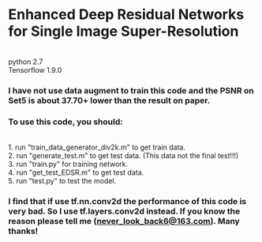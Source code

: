 # Enhanced Deep Residual Networks for Single Image Super-Resolution

<br>python 2.7
<br>Tensorflow 1.9.0

### I have not use data augment to train this code and the PSNR on Set5 is about 37.70+ lower than the result on paper.
### To use this code, you should:
<br>1. run "train_data_generator_div2k.m" to get train data. 
<br>2. run "generate_test.m" to get test data. (This data not the final test!!!)
<br>3. run "train.py" for training network.
<br>4. run "get_test_EDSR.m" to get test data.
<br>5. run "test.py" to test the model.


### I find that if use tf.nn.conv2d the performance of this code is very bad. So I use tf.layers.conv2d instead. If you know the reason please tell me (never_look_back6@163.com). Many thanks!
